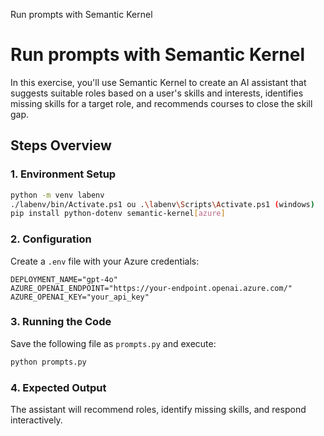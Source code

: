 Run prompts with Semantic Kernel
# Run prompts with Semantic Kernel

In this exercise, you'll use Semantic Kernel to create an AI assistant that suggests suitable roles based on a user's skills and interests, identifies missing skills for a target role, and recommends courses to close the skill gap.

## Steps Overview

### 1. Environment Setup
```bash
python -m venv labenv
./labenv/bin/Activate.ps1 ou .\labenv\Scripts\Activate.ps1 (windows)
pip install python-dotenv semantic-kernel[azure]
```

### 2. Configuration
Create a `.env` file with your Azure credentials:
```
DEPLOYMENT_NAME="gpt-4o"
AZURE_OPENAI_ENDPOINT="https://your-endpoint.openai.azure.com/"
AZURE_OPENAI_KEY="your_api_key"
```

### 3. Running the Code
Save the following file as `prompts.py` and execute:
```bash
python prompts.py
```

### 4. Expected Output
The assistant will recommend roles, identify missing skills, and respond interactively.

 

